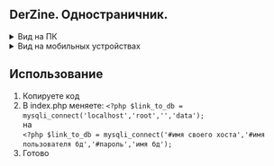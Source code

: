 
DerZine. Одностраничник.
---


<details>
  <summary>Вид на ПК</summary>
  <img src="screenshots/1.png">
</details>


<details>
  <summary>Вид на мобильных устройствах</summary>
  <img src="screenshots/2.png">
</details>


## Использование
1. Копируете код
2. В index.php меняете:
```<?php $link_to_db = mysqli_connect('localhost','root','','data');```<br>
на<br>
```<?php $link_to_db = mysqli_connect('#имя своего хоста','#имя пользователя бд','#пароль','имя бд');```<br>
3. Готово 
